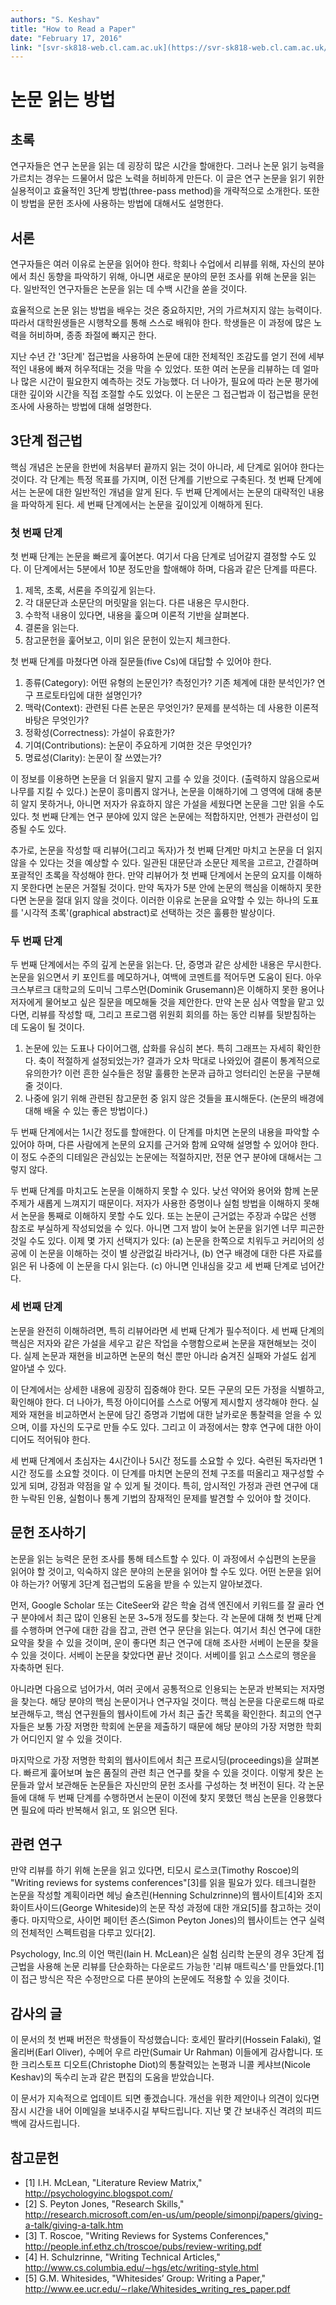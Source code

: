 ```yaml
---
authors: "S. Keshav"
title: "How to Read a Paper"
date: "February 17, 2016"
link: "[svr-sk818-web.cl.cam.ac.uk](https://svr-sk818-web.cl.cam.ac.uk/keshav/papers/07/paper-reading.pdf)"
---
```


# 논문 읽는 방법

## 초록

연구자들은 연구 논문을 읽는 데 굉장히 많은 시간을 할애한다. 그러나 논문 읽기 능력을 가르치는 경우는 드물어서 많은 노력을 허비하게 만든다. 이 글은 연구 논문을 읽기 위한 실용적이고 효율적인 3단계 방법(three-pass method)을 개략적으로 소개한다. 또한 이 방법을 문헌 조사에 사용하는 방법에 대해서도 설명한다.

## 서론

연구자들은 여러 이유로 논문을 읽어야 한다. 학회나 수업에서 리뷰를 위해, 자신의 분야에서 최신 동향을 파악하기 위해, 아니면 새로운 분야의 문헌 조사를 위해 논문을 읽는다. 일반적인 연구자들은 논문을 읽는 데 수백 시간을 쏟을 것이다.

효율적으로 논문 읽는 방법을 배우는 것은 중요하지만, 거의 가르쳐지지 않는 능력이다. 따라서 대학원생들은 시행착오를 통해 스스로 배워야 한다. 학생들은 이 과정에 많은 노력을 허비하며, 종종 좌절에 빠지곤 한다.

지난 수년 간 '3단계' 접근법을 사용하여 논문에 대한 전체적인 조감도를 얻기 전에 세부적인 내용에 빠져 허우적대는 것을 막을 수 있었다. 또한 여러 논문을 리뷰하는 데 얼마나 많은 시간이 필요한지 예측하는 것도 가능했다. 더 나아가, 필요에 따라 논문 평가에 대한 깊이와 시간을 직접 조절할 수도 있었다. 이 논문은 그 접근법과 이 접근법을 문헌 조사에 사용하는 방법에 대해 설명한다.

## 3단계 접근법

핵심 개념은 논문을 한번에 처음부터 끝까지 읽는 것이 아니라, 세 단계로 읽어야 한다는 것이다. 각 단계는 특정 목표를 가지며, 이전 단계를 기반으로 구축된다. 첫 번째 단계에서는 논문에 대한 일반적인 개념을 알게 된다. 두 번째 단계에서는 논문의 대략적인 내용을 파악하게 된다. 세 번째 단계에서는 논문을 깊이있게 이해하게 된다.

### 첫 번째 단계

첫 번째 단계는 논문을 빠르게 훑어본다. 여기서 다음 단계로 넘어갈지 결정할 수도 있다. 이 단계에서는 5분에서 10분 정도만을 할애해야 하며, 다음과 같은 단계를 따른다.

1. 제목, 초록, 서론을 주의깊게 읽는다.
2. 각 대문단과 소문단의 머릿말을 읽는다. 다른 내용은 무시한다.
3. 수학적 내용이 있다면, 내용을 훑으며 이론적 기반을 살펴본다.
4. 결론을 읽는다.
5. 참고문헌을 훑어보고, 이미 읽은 문헌이 있는지 체크한다.

첫 번째 단계를 마쳤다면 아래 질문들(five Cs)에 대답할 수 있어야 한다.

1. 종류(Category): 어떤 유형의 논문인가? 측정인가? 기존 체계에 대한 분석인가? 연구 프로토타입에 대한 설명인가?
2. 맥락(Context): 관련된 다른 논문은 무엇인가? 문제를 분석하는 데 사용한 이론적 바탕은 무엇인가?
3. 정확성(Correctness): 가설이 유효한가?
4. 기여(Contributions): 논문이 주요하게 기여한 것은 무엇인가?
5. 명료성(Clarity): 논문이 잘 쓰였는가?

이 정보를 이용하면 논문을 더 읽을지 말지 고를 수 있을 것이다. (출력하지 않음으로써 나무를 지킬 수 있다.) 논문이 흥미롭지 않거나, 논문을 이해하기에 그 영역에 대해 충분히 알지 못하거나, 아니면 저자가 유효하지 않은 가설을 세웠다면 논문을 그만 읽을 수도 있다. 첫 번째 단계는 연구 분야에 있지 않은 논문에는 적합하지만, 언젠가 관련성이 입증될 수도 있다.

추가로, 논문을 작성할 때 리뷰어(그리고 독자)가 첫 번째 단계만 마치고 논문을 더 읽지 않을 수 있다는 것을 예상할 수 있다. 일관된 대문단과 소문단 제목을 고르고, 간결하며 포괄적인 초록을 작성해야 한다. 만약 리뷰어가 첫 번째 단계에서 논문의 요지를 이해하지 못한다면 논문은 거절될 것이다. 만약 독자가 5분 안에 논문의 핵심을 이해하지 못한다면 논문을 절대 읽지 않을 것이다. 이러한 이유로 논문을 요약할 수 있는 하나의 도표를 '시각적 초록'(graphical abstract)로 선택하는 것은 훌륭한 발상이다.

### 두 번째 단계

두 번째 단계에서는 주의 깊게 논문을 읽는다. 단, 증명과 같은 상세한 내용은 무시한다. 논문을 읽으면서 키 포인트를 메모하거나, 여백에 코멘트를 적어두면 도움이 된다. 아우크스부르크 대학교의 도미닉 그루스먼(Dominik Grusemann)은 이해하지 못한 용어나 저자에게 물어보고 싶은 질문을 메모해둘 것을 제안한다. 만약 논문 심사 역할을 맡고 있다면, 리뷰를 작성할 때, 그리고 프로그램 위원회 회의를 하는 동안 리뷰를 뒷받침하는 데 도움이 될 것이다.

1. 논문에 있는 도표나 다이어그램, 삽화를 유심히 본다. 특히 그래프는 자세히 확인한다. 축이 적절하게 설정되었는가? 결과가 오차 막대로 나와있어 결론이 통계적으로 유의한가? 이런 흔한 실수들은 정말 훌륭한 논문과 급하고 엉터리인 논문을 구분해줄 것이다.
2. 나중에 읽기 위해 관련된 참고문헌 중 읽지 않은 것들을 표시해둔다. (논문의 배경에 대해 배울 수 있는 좋은 방법이다.)

두 번째 단계에서는 1시간 정도를 할애한다. 이 단계를 마치면 논문의 내용을 파악할 수 있어야 하며, 다른 사람에게 논문의 요지를 근거와 함께 요약해 설명할 수 있어야 한다. 이 정도 수준의 디테일은 관심있는 논문에는 적절하지만, 전문 연구 분야에 대해서는 그렇지 않다.

두 번째 단계를 마치고도 논문을 이해하지 못할 수 있다. 낮선 약어와 용어와 함께 논문 주제가 새롭게 느껴지기 때문이다. 저자가 사용한 증명이나 실험 방법을 이해하지 못해서 논문을 통째로 이해하지 못할 수도 있다. 또는 논문이 근거없는 주장과 수많은 선행 참조로 부실하게 작성되었을 수 있다. 아니면 그저 밤이 늦어 논문을 읽기엔 너무 피곤한 것일 수도 있다. 이제 몇 가지 선택지가 있다: (a) 논문을 한쪽으로 치워두고 커리어의 성공에 이 논문을 이해하는 것이 별 상관없길 바라거나, (b) 연구 배경에 대한 다른 자료를 읽은 뒤 나중에 이 논문을 다시 읽는다. (c) 아니면 인내심을 갖고 세 번째 단계로 넘어간다.

### 세 번째 단계

논문을 완전히 이해하려면, 특히 리뷰어라면 세 번째 단계가 필수적이다. 세 번째 단계의 핵심은 저자와 같은 가설을 세우고 같은 작업을 수행함으로써 논문을 재현해보는 것이다. 실제 논문과 재현을 비교하면 논문의 혁신 뿐만 아니라 숨겨진 실패와 가설도 쉽게 알아낼 수 있다.

이 단계에서는 상세한 내용에 굉장히 집중해야 한다. 모든 구문의 모든 가정을 식별하고, 확인해야 한다. 더 나아가, 특정 아이디어를 스스로 어떻게 제시할지 생각해야 한다. 실제와 재현을 비교하면서 논문에 담긴 증명과 기법에 대한 날카로운 통찰력을 얻을 수 있으며, 이를 자신의 도구로 만들 수도 있다. 그리고 이 과정에서는 향후 연구에 대한 아이디어도 적어둬야 한다.

세 번째 단계에서 초심자는 4시간이나 5시간 정도를 소요할 수 있다. 숙련된 독자라면 1시간 정도를 소요할 것이다. 이 단계를 마치면 논문의 전체 구조를 떠올리고 재구성할 수 있게 되며, 강점과 약점을 알 수 있게 될 것이다. 특히, 암시적인 가정과 관련 연구에 대한 누락된 인용, 실험이나 통계 기법의 잠재적인 문제를 발견할 수 있어야 할 것이다.

## 문헌 조사하기

논문을 읽는 능력은 문헌 조사를 통해 테스트할 수 있다. 이 과정에서 수십편의 논문을 읽어야 할 것이고, 익숙하지 않은 분야의 논문을 읽어야 할 수도 있다. 어떤 논문을 읽어야 하는가? 어떻게 3단계 접근법의 도움을 받을 수 있는지 알아보겠다.

먼저, Google Scholar 또는 CiteSeer와 같은 학술 검색 엔진에서 키워드를 잘 골라 연구 분야에서 최근 많이 인용된 논문 3~5개 정도를 찾는다. 각 논문에 대해 첫 번째 단계를 수행하며 연구에 대한 감을 잡고, 관련 연구 문단을 읽는다. 여기서 최신 연구에 대한 요약을 찾을 수 있을 것이며, 운이 좋다면 최근 연구에 대해 조사한 서베이 논문을 찾을 수 있을 것이다. 서베이 논문을 찾았다면 끝난 것이다. 서베이를 읽고 스스로의 행운을 자축하면 된다.

아니라면 다음으로 넘어가서, 여러 곳에서 공통적으로 인용되는 논문과 반복되는 저자명을 찾는다. 해당 분야의 핵심 논문이거나 연구자일 것이다. 핵심 논문을 다운로드해 따로 보관해두고, 핵심 연구원들의 웹사이트에 가서 최근 출간 목록을 확인한다. 최고의 연구자들은 보통 가장 저명한 학회에 논문을 제출하기 때문에 해당 분야의 가장 저명한 학회가 어디인지 알 수 있을 것이다.

마지막으로 가장 저명한 학회의 웹사이트에서 최근 프로시딩(proceedings)을 살펴본다. 빠르게 훑어보며 높은 품질의 관련 최근 연구를 찾을 수 있을 것이다. 이렇게 찾은 논문들과 앞서 보관해둔 논문들은 자신만의 문헌 조사를 구성하는 첫 버전이 된다. 각 논문들에 대해 두 번째 단계를 수행하면서 논문이 이전에 찾지 못했던 핵심 논문을 인용했다면 필요에 따라 반복해서 읽고, 또 읽으면 된다.

## 관련 연구

만약 리뷰를 하기 위해 논문을 읽고 있다면, 티모시 로스코(Timothy Roscoe)의 "Writing reviews for systems conferences"[3]를 읽을 필요가 있다. 테크니컬한 논문을 작성할 계획이라면 헤닝 슐츠린(Henning Schulzrinne)의 웹사이트[4]와 조지 화이트사이드(George Whiteside)의 논문 작성 과정에 대한 개요[5]를 참고하는 것이 좋다. 마지막으로, 사이먼 페이턴 존스(Simon Peyton Jones)의 웹사이트는 연구 실력의 전체적인 스펙트럼을 다루고 있다[2].

Psychology, Inc.의 이언 맥린(Iain H. McLean)은 실험 심리학 논문의 경우 3단계 접근법을 사용해 논문 리뷰를 단순화하는 다운로드 가능한 '리뷰 매트릭스'를 만들었다.[1] 이 접근 방식은 작은 수정만으로 다른 분야의 논문에도 적용할 수 있을 것이다.

## 감사의 글

이 문서의 첫 번째 버전은 학생들이 작성했습니다: 호세인 팔라키(Hossein Falaki), 얼 올리버(Earl Oliver), 수메어 우르 라만(Sumair Ur Rahman) 이들에게 감사합니다. 또한 크리스토프 디오트(Christophe Diot)의 통찰력있는 논평과 니콜 케샤브(Nicole Keshav)의 독수리 눈과 같은 편집의 도움을 받았습니다.

이 문서가 지속적으로 업데이트 되면 좋겠습니다. 개선을 위한 제안이나 의견이 있다면 잠시 시간을 내어 이메일을 보내주시길 부탁드립니다. 지난 몇 간 보내주신 격려의 피드백에 감사드립니다.

## 참고문헌

- [1] I.H. McLean, "Literature Review Matrix," http://psychologyinc.blogspot.com/
- [2] S. Peyton Jones, "Research Skills," http://research.microsoft.com/en-us/um/people/simonpj/papers/giving-a-talk/giving-a-talk.htm
- [3] T. Roscoe, "Writing Reviews for Systems Conferences," http://people.inf.ethz.ch/troscoe/pubs/review-writing.pdf
- [4] H. Schulzrinne, "Writing Technical Articles," http://www.cs.columbia.edu/∼hgs/etc/writing-style.html
- [5] G.M. Whitesides, "Whitesides’ Group: Writing a Paper," http://www.ee.ucr.edu/∼rlake/Whitesides_writing_res_paper.pdf

